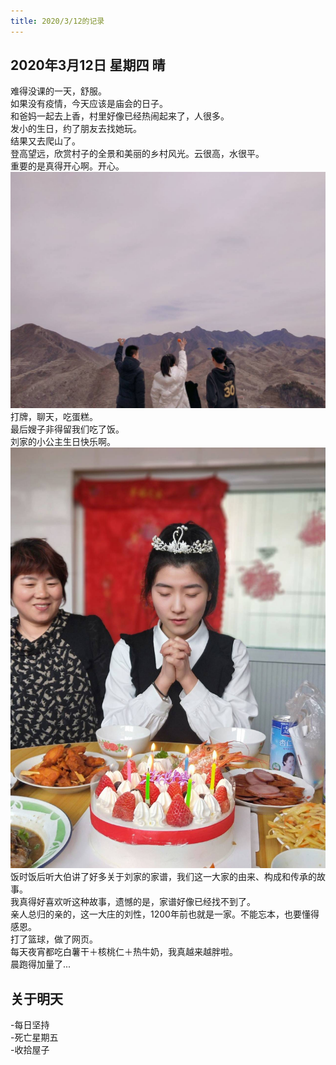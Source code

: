 ```yaml
---
title: 2020/3/12的记录
---
```

## 2020年3月12日 星期四 晴
难得没课的一天，舒服。  
如果没有疫情，今天应该是庙会的日子。  
和爸妈一起去上香，村里好像已经热闹起来了，人很多。  
发小的生日，约了朋友去找她玩。  
结果又去爬山了。  
登高望远，欣赏村子的全景和美丽的乡村风光。云很高，水很平。  
重要的是真得开心啊。开心。  
<img src = "/assets/image/2020-3-12-1.jpg">  
打牌，聊天，吃蛋糕。  
最后嫂子非得留我们吃了饭。  
刘家的小公主生日快乐啊。  
<img src = "/assets/image/2020-3-12-2.jpg">  
饭时饭后听大伯讲了好多关于刘家的家谱，我们这一大家的由来、构成和传承的故事。  
我真得好喜欢听这种故事，遗憾的是，家谱好像已经找不到了。  
亲人总归的亲的，这一大庄的刘性，1200年前也就是一家。不能忘本，也要懂得感恩。  
打了篮球，做了网页。  
每天夜宵都吃白薯干＋核桃仁＋热牛奶，我真越来越胖啦。  
晨跑得加量了...  
## 关于明天
-每日坚持  
-死亡星期五  
-收拾屋子  